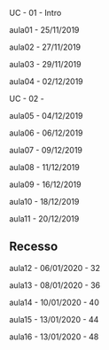 UC - 01 - Intro

aula01 - 25/11/2019

aula02 - 27/11/2019

aula03 - 29/11/2019

aula04 - 02/12/2019

UC - 02 - 

aula05 - 04/12/2019

aula06 - 06/12/2019

aula07 - 09/12/2019

aula08 - 11/12/2019

aula09 - 16/12/2019

aula10 - 18/12/2019

aula11 - 20/12/2019

Recesso
---
aula12 - 06/01/2020 - 32

aula13 - 08/01/2020 - 36

aula14 - 10/01/2020 - 40

aula15 - 13/01/2020 - 44

aula16 - 13/01/2020 - 48
